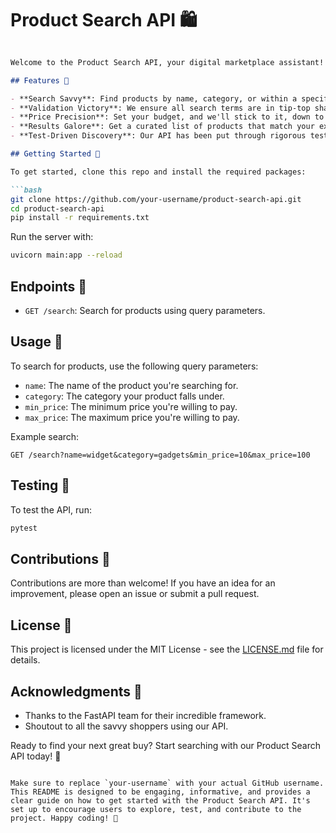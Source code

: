 # Product Search API 🛍️
```markdown

Welcome to the Product Search API, your digital marketplace assistant! This FastAPI-powered service is designed to help users find exactly what they're looking for with just a few clicks.

## Features 🌟

- **Search Savvy**: Find products by name, category, or within a specific price range.
- **Validation Victory**: We ensure all search terms are in tip-top shape before the hunt begins.
- **Price Precision**: Set your budget, and we'll stick to it, down to the last penny.
- **Results Galore**: Get a curated list of products that match your exact criteria.
- **Test-Driven Discovery**: Our API has been put through rigorous tests to handle all your search needs.

## Getting Started 🚀

To get started, clone this repo and install the required packages:

```bash
git clone https://github.com/your-username/product-search-api.git
cd product-search-api
pip install -r requirements.txt
```

Run the server with:

```bash
uvicorn main:app --reload
```

## Endpoints 📍

- `GET /search`: Search for products using query parameters.

## Usage 📡

To search for products, use the following query parameters:

- `name`: The name of the product you're searching for.
- `category`: The category your product falls under.
- `min_price`: The minimum price you're willing to pay.
- `max_price`: The maximum price you're willing to pay.

Example search:

```http
GET /search?name=widget&category=gadgets&min_price=10&max_price=100
```

## Testing 🧪

To test the API, run:

```bash
pytest
```

## Contributions 🤝

Contributions are more than welcome! If you have an idea for an improvement, please open an issue or submit a pull request.

## License 📜

This project is licensed under the MIT License - see the [LICENSE.md](LICENSE.md) file for details.

## Acknowledgments 👏

- Thanks to the FastAPI team for their incredible framework.
- Shoutout to all the savvy shoppers using our API.

Ready to find your next great buy? Start searching with our Product Search API today! 🎉
```

Make sure to replace `your-username` with your actual GitHub username. This README is designed to be engaging, informative, and provides a clear guide on how to get started with the Product Search API. It's set up to encourage users to explore, test, and contribute to the project. Happy coding! 🌠